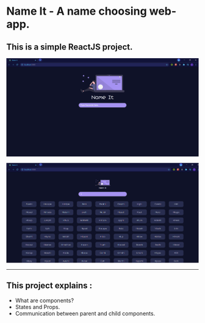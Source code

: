 # Name It - A name choosing web-app.

## This is a simple ReactJS project.

![Alt text](./public/nameitimg.png 'Preview 1')

![Alt text](./public/nameitem2.png 'Preview 2')

---

## This project explains :

-   What are components?
-   States and Props.
-   Communication between parent and child components.
